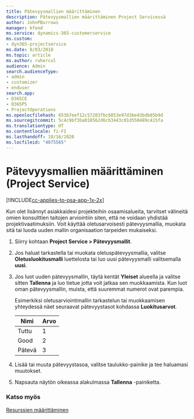 ```yaml
---
title: Pätevyysmallien määrittäminen
description: Pätevyysmallien määrittäminen Project Servicessä
author: JohnPBurrows
manager: kfend
ms.service: dynamics-365-customerservice
ms.custom:
- dyn365-projectservice
ms.date: 8/03/2018
ms.topic: article
ms.author: ruhercul
audience: Admin
search.audienceType:
- admin
- customizer
- enduser
search.app:
- D365CE
- D365PS
- ProjectOperations
ms.openlocfilehash: 653b7eef12c57203fbc6853e97d3be43bdb85b9d
ms.sourcegitcommit: 5c4c9bf3ba018562d6cb3443c01d550489c415fa
ms.translationtype: HT
ms.contentlocale: fi-FI
ms.lasthandoff: 10/16/2020
ms.locfileid: "4075565"
---
```

# <a name="set-up-proficiency-models-project-service"></a>Pätevyysmallien määrittäminen (Project Service)

[!INCLUDE[cc-applies-to-psa-app-1x-2x](../includes/cc-applies-to-psa-app-1x-2x.md)]

Kun olet lisännyt asiakkaidesi projekteihin osaamisalueita, tarvitset välineitä omien konsulttien taitojen arviointiin siten, että ne voidaan yhdistää projektivaatimuksiin. Voit käyttää oletusarvoisesti pätevyysmallia, muokata sitä tai luoda uuden mallin organisaation tarpeiden mukaiseksi.  
  
1.  Siirry kohtaan **Project Service > Pätevyysmallit**.  
  
2.  Jos haluat tarkastella tai muokata oletuspätevyysmallia, valitse **Oletusluokitusmalli** luettelosta tai luo uusi pätevyysmalli valitsemalla **uusi**.  
  
3.  Jos luot uuden pätevyysmallin, täytä kentät **Yleiset** alueella ja valitse sitten **Tallenna** ja luo tietue jotta voit jatkaa sen muokkaamista. Kun luot oman pätevyysmallin, muista, että suuremmat numerot ovat parempia.  
  
     Esimerkiksi oletusarviointimallin tarkastelun tai muokkaamisen yhteydessä näet seuraavat pätevyystasot kohdassa **Luokitusarvot**.  
  
    |Nimi|Arvo|  
    |----------|-----------|  
    |Tuttu|1|  
    |Good|2|  
    |Pätevä|3|  
  
4.  Lisää tai muuta pätevyystasoa, valitse taulukko-painike ja tee haluamasi muutokset.  
  
5.  Napsauta näytön oikeassa alakulmassa **Tallenna** -painiketta.  
  
### <a name="see-also"></a>Katso myös  
 [Resurssien määrittäminen](../psa/set-up-resources.md)
